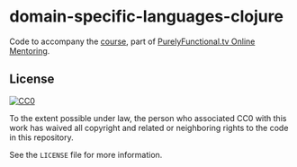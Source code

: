 # domain-specific-languages-clojure

Code to accompany the [course][course], part of
[PurelyFunctional.tv Online Mentoring][mentoring].

[course]: https://purelyfunctional.tv/
[mentoring]: https://purelyfunctional.tv/

## License

[![CC0](http://i.creativecommons.org/p/zero/1.0/88x31.png)](http://creativecommons.org/publicdomain/zero/1.0/)

To the extent possible under law, the person who associated CC0 with
this work has waived all copyright and related or neighboring rights
to the code in this repository.

See the `LICENSE` file for more information.
